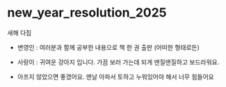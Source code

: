# new_year_resolution_2025
새해 다짐
- 변영인 : 여러분과 함께 공부한 내용으로 책 한 권 출판 (어떠한 형태로든)

- 사랑이 : 귀여운 강아지 입니다. 가끔 보러 가는데 되게 맨질맨질하고 보드라워요. 

- 아프지 않았으면 좋겠어요. 맨날 아파서 토하고 누워있어야 해서 너무 힘들어요